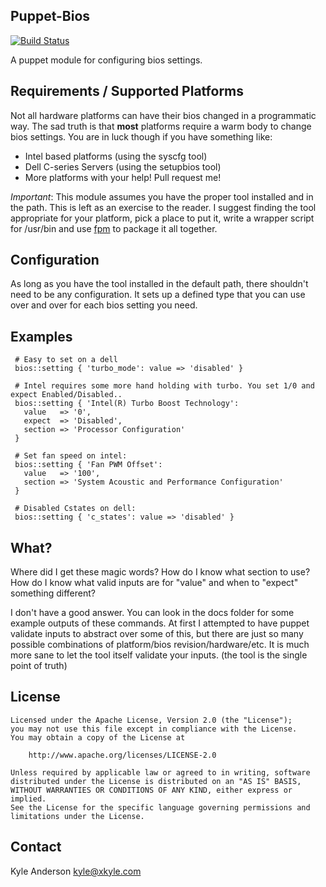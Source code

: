 Puppet-Bios 
----------
[![Build Status](https://travis-ci.org/solarkennedy/puppet-bios.png)](https://travis-ci.org/solarkennedy/puppet-bios)

A puppet module for configuring bios settings. 


Requirements / Supported Platforms
----------- 
Not all hardware platforms can have their bios changed in a programmatic way.
The sad truth is that **most** platforms require a warm body to change bios 
settings. You are in luck though if you have something like:

* Intel based platforms (using the syscfg tool)
* Dell C-series Servers (using the setupbios tool)
* More platforms with your help! Pull request me!

*Important*: This module assumes you have the proper tool installed and in the
path. This is left as an exercise to the reader. I suggest finding the tool 
appropriate for your platform, pick a place to put it, write a wrapper script 
for /usr/bin and use [fpm](https://github.com/jordansissel/fpm) to package 
it all together.

Configuration
----------- 
As long as you have the tool installed in the default path, there shouldn't 
need to be any configuration. It sets up a defined type that you can use 
over and over for each bios setting you need.

Examples
--------
     # Easy to set on a dell
     bios::setting { 'turbo_mode': value => 'disabled' }
     
     # Intel requires some more hand holding with turbo. You set 1/0 and expect Enabled/Disabled..
     bios::setting { 'Intel(R) Turbo Boost Technology':
       value   => '0',
       expect  => 'Disabled',
       section => 'Processor Configuration'
     }
     
     # Set fan speed on intel:
     bios::setting { 'Fan PWM Offset':
       value   => '100',
       section => 'System Acoustic and Performance Configuration'
     }
     
     # Disabled Cstates on dell:
     bios::setting { 'c_states': value => 'disabled' }


What?
-----
Where did I get these magic words? How do I know what section to use?
How do I know what valid inputs are for "value" and when to "expect" something
different?

I don't have a good answer. You can look in the docs folder for some example
outputs of these commands. At first I attempted to have puppet validate inputs
to abstract over some of this, but there are just so many possible combinations
of platform/bios revision/hardware/etc. It is much more sane to let the tool
itself validate your inputs. (the tool is the single point of truth)

License
-----------
    Licensed under the Apache License, Version 2.0 (the "License");
    you may not use this file except in compliance with the License.
    You may obtain a copy of the License at
    
        http://www.apache.org/licenses/LICENSE-2.0
    
    Unless required by applicable law or agreed to in writing, software
    distributed under the License is distributed on an "AS IS" BASIS,
    WITHOUT WARRANTIES OR CONDITIONS OF ANY KIND, either express or implied.
    See the License for the specific language governing permissions and
    limitations under the License.

Contact
-------
Kyle Anderson <kyle@xkyle.com>
